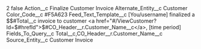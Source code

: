<?xml version="1.0" encoding="UTF-8"?>
<CustomMetadata xmlns="http://soap.sforce.com/2006/04/metadata" xmlns:xsi="http://www.w3.org/2001/XMLSchema-instance" xmlns:xsd="http://www.w3.org/2001/XMLSchema">
    <label>2</label>
    <protected>false</protected>
    <values>
        <field>Action__c</field>
        <value xsi:type="xsd:string">Finalize Customer Invoice</value>
    </values>
    <values>
        <field>Alternate_Entity__c</field>
        <value xsi:type="xsd:string">Customer</value>
    </values>
    <values>
        <field>Color_Code__c</field>
        <value xsi:type="xsd:string">#F5A623</value>
    </values>
    <values>
        <field>Feed_Text_Template__c</field>
        <value xsi:type="xsd:string">[You/username] finalized a $$#Total__c invoice to customer &lt;a href=&quot;#/ViewCustomer?Id=$#hrefId&quot;&gt;$#CO_Header__r.Customer_Name__c&lt;/a&gt;, [time period]</value>
    </values>
    <values>
        <field>Fields_To_Query__c</field>
        <value xsi:type="xsd:string">Total__c,CO_Header__r.Customer_Name__c</value>
    </values>
    <values>
        <field>Source_Entity__c</field>
        <value xsi:type="xsd:string">Customer Invoice</value>
    </values>
</CustomMetadata>
